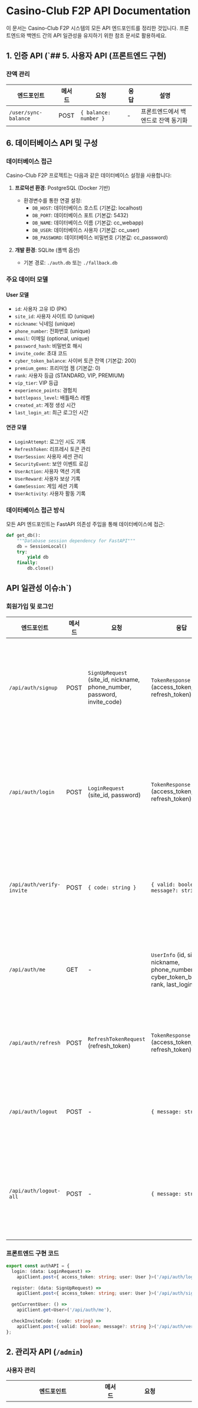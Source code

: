 # Casino-Club F2P API Documentation

이 문서는 Casino-Club F2P 시스템의 모든 API 엔드포인트를 정리한 것입니다. 프론트엔드와 백엔드 간의 API 일관성을 유지하기 위한 참조 문서로 활용하세요.

## 1. 인증 API (`## 5. 사용자 API (프론트엔드 구현)

### 잔액 관리
| 엔드포인트 | 메서드 | 요청 | 응답 | 설명 |
|---------|--------|---------|----------|-------------|
| `/user/sync-balance` | POST | `{ balance: number }` | - | 프론트엔드에서 백엔드로 잔액 동기화 |

## 6. 데이터베이스 API 및 구성

### 데이터베이스 접근
Casino-Club F2P 프로젝트는 다음과 같은 데이터베이스 설정을 사용합니다:

1. **프로덕션 환경**: PostgreSQL (Docker 기반)
   - 환경변수를 통한 연결 설정:
     - `DB_HOST`: 데이터베이스 호스트 (기본값: localhost)
     - `DB_PORT`: 데이터베이스 포트 (기본값: 5432)
     - `DB_NAME`: 데이터베이스 이름 (기본값: cc_webapp)
     - `DB_USER`: 데이터베이스 사용자 (기본값: cc_user)
     - `DB_PASSWORD`: 데이터베이스 비밀번호 (기본값: cc_password)

2. **개발 환경**: SQLite (폴백 옵션)
   - 기본 경로: `./auth.db` 또는 `./fallback.db`

### 주요 데이터 모델

#### User 모델
- `id`: 사용자 고유 ID (PK)
- `site_id`: 사용자 사이트 ID (unique)
- `nickname`: 닉네임 (unique)
- `phone_number`: 전화번호 (unique)
- `email`: 이메일 (optional, unique)
- `password_hash`: 비밀번호 해시
- `invite_code`: 초대 코드
- `cyber_token_balance`: 사이버 토큰 잔액 (기본값: 200)
- `premium_gems`: 프리미엄 젬 (기본값: 0)
- `rank`: 사용자 등급 (STANDARD, VIP, PREMIUM)
- `vip_tier`: VIP 등급
- `experience_points`: 경험치
- `battlepass_level`: 배틀패스 레벨
- `created_at`: 계정 생성 시간
- `last_login_at`: 최근 로그인 시간

#### 연관 모델
- `LoginAttempt`: 로그인 시도 기록
- `RefreshToken`: 리프레시 토큰 관리
- `UserSession`: 사용자 세션 관리
- `SecurityEvent`: 보안 이벤트 로깅
- `UserAction`: 사용자 액션 기록
- `UserReward`: 사용자 보상 기록
- `GameSession`: 게임 세션 기록
- `UserActivity`: 사용자 활동 기록

### 데이터베이스 접근 방식
모든 API 엔드포인트는 FastAPI 의존성 주입을 통해 데이터베이스에 접근:

```python
def get_db():
    """Database session dependency for FastAPI"""
    db = SessionLocal()
    try:
        yield db
    finally:
        db.close()
```

## API 일관성 이슈:h`)

### 회원가입 및 로그인
| 엔드포인트 | 메서드 | 요청 | 응답 | 설명 |
|---------|--------|---------|----------|-------------|
| `/api/auth/signup` | POST | `SignUpRequest` (site_id, nickname, phone_number, password, invite_code) | `TokenResponse` (access_token, refresh_token) | 초대 코드로 새 사용자 등록 |
| `/api/auth/login` | POST | `LoginRequest` (site_id, password) | `TokenResponse` (access_token, refresh_token) | 사용자 로그인 (시도 제한 포함) |
| `/api/auth/verify-invite` | POST | `{ code: string }` | `{ valid: boolean, message?: string }` | 초대 코드 유효성 검증 |
| `/api/auth/me` | GET | - | `UserInfo` (id, site_id, nickname, phone_number, cyber_token_balance, rank, last_login_at) | 현재 사용자 정보 조회 |
| `/api/auth/refresh` | POST | `RefreshTokenRequest` (refresh_token) | `TokenResponse` (access_token, refresh_token) | 액세스 토큰 갱신 |
| `/api/auth/logout` | POST | - | `{ message: string }` | 현재 세션 로그아웃 |
| `/api/auth/logout-all` | POST | - | `{ message: string }` | 모든 세션에서 로그아웃 |

### 프론트엔드 구현 코드
```typescript
export const authAPI = {
  login: (data: LoginRequest) => 
    apiClient.post<{ access_token: string; user: User }>('/api/auth/login', data),
  
  register: (data: SignUpRequest) => 
    apiClient.post<{ access_token: string; user: User }>('/api/auth/signup', data),
  
  getCurrentUser: () => 
    apiClient.get<User>('/api/auth/me'),
    
  checkInviteCode: (code: string) => 
    apiClient.post<{ valid: boolean; message?: string }>('/api/auth/verify-invite', { code }),
};
```

## 2. 관리자 API (`/admin`)

### 사용자 관리
| 엔드포인트 | 메서드 | 요청 | 응답 | 설명 |
|---------|--------|---------|----------|-------------|
| `/admin/users` | GET | `skip?: number, limit?: number, search?: string` | `List[UserAdminResponse]` | 모든 사용자 목록 조회 (관리자 대시보드용) |
| `/admin/users/{user_id}` | GET | - | `UserDetailResponse` (id, site_id, nickname, phone_number, rank, cyber_token_balance, created_at, activities[], rewards[]) | 특정 사용자 상세 정보 조회 |
| `/admin/activities` | GET | `skip?: number, limit?: number` | `List[ActivityResponse]` | 최근 사용자 활동 내역 조회 |
| `/admin/users/{user_id}/reward` | POST | `GiveRewardRequest` (reward_type, amount, reason) | `RewardResponse` | 특정 사용자에게 보상 지급 |

### 권한 필요
- 모든 관리자 API는 `require_admin_user` 의존성을 통해 인증된 관리자 사용자만 접근 가능
- `"rank"` 속성이 `"ADMIN"` 또는 `"PREMIUM"`인 사용자만 접근 가능

## 3. 게임 API (`/games` 프론트엔드, `/api/games` 백엔드)

### 슬롯머신
| 엔드포인트 | 메서드 | 요청 | 응답 | 설명 |
|---------|--------|---------|----------|-------------|
| `/games/slot/spin` | POST | `{ bet_amount: number }` | `SlotSpinResponse` (result, tokens_change, balance, streak, animation) | 베팅 금액으로 슬롯머신 스핀 |

### 경품 룰렛
| 엔드포인트 | 메서드 | 요청 | 응답 | 설명 |
|---------|--------|---------|----------|-------------|
| `/api/games/roulette/spin` | POST | - | `PrizeRouletteSpinResponse` (success, prize, message, spins_left, cooldown_expires) | 경품 룰렛 스핀 |
| `/api/games/roulette/info` | GET | - | `PrizeRouletteInfoResponse` (spins_left, prizes, max_daily_spins) | 룰렛 정보 및 상품 조회 |

### 가챠 시스템
| 엔드포인트 | 메서드 | 요청 | 응답 | 설명 |
|---------|--------|---------|----------|-------------|
| `/api/games/gacha/pull` | POST | `GachaPullRequest` (count) | `GachaPullResponse` (results, tokens_change, balance) | 가챠 뽑기 (횟수 지정) |
| `/gacha/pull` | POST | `{ user_id: number }` | `GachaPullResponseItem` (type, amount?, stage?, badge_name?, message?) | 대체 가챠 뽑기 엔드포인트 |
| `/gacha/config` | GET | - | `GachaConfig` (rarity_table, reward_pool) | 가챠 설정 조회 |
| `/gacha/config` | PUT | `GachaConfig` (rarity_table, reward_pool) | `GachaConfig` | 가챠 설정 업데이트 |

### 가위바위보
| 엔드포인트 | 메서드 | 요청 | 응답 | 설명 |
|---------|--------|---------|----------|-------------|
| `/api/games/rps/play` | POST | `RPSPlayRequest` (choice, bet_amount) | `RPSPlayResponse` (user_choice, computer_choice, result, tokens_change, balance) | 가위바위보 게임 플레이 |

### 프론트엔드 구현 코드
```typescript
export const gameAPI = {
  getGames: () => 
    apiClient.get<GameResponse[]>('/games/'),
  
  playGame: (data: GamePlayRequest) => 
    apiClient.post('/games/play', data),
    
  // 슬롯 머신 스핀 API
  spinSlot: (betAmount: number = 2) => 
    apiClient.post<SlotSpinResponse>('/games/slot/spin', { bet_amount: betAmount }),
  
  // 잔액 동기화 API (프론트엔드 → 백엔드)
  syncBalance: (balance: number) => 
    apiClient.post('/user/sync-balance', { balance }),
    
  // 슬롯 머신 임의 스핀 API (프론트엔드 로직 사용)
  mockSpinSlot: (betAmount: number, reels: string[], result: any) => {
    // 프론트엔드 로직 기반 응답 생성
    // 백엔드와 동일한 인터페이스를 유지하지만 실제로는 프론트엔드 로직 사용
    const response: SlotSpinResponse = {
      result: result.isWin ? (result.type === 'jackpot' ? 'jackpot' : 'win') : 'lose',
      tokens_change: result.isWin ? result.payout - betAmount : -betAmount,
      balance: 0, // 클라이언트에서 업데이트
      streak: result.isWin ? 0 : 1, // 임시값, 클라이언트에서 관리
      animation: result.isWin ? 
        (result.type === 'jackpot' ? 'jackpot' : 'win') : 
        (Math.random() < 0.8 ? 'near_miss' : 'lose')
    };
    
    return Promise.resolve({ data: response });
  }
};
```

## 3. 성인 콘텐츠 API (`/adult-content` 프론트엔드, `/v1/adult` 백엔드)

### 콘텐츠 갤러리 및 상세 정보
| 엔드포인트 | 메서드 | 요청 | 응답 | 설명 |
|---------|--------|---------|----------|-------------|
| `/adult-content/gallery` | GET | - | `{ items: AdultContentGalleryItem[] }` | 성인 콘텐츠 갤러리 조회 |
| `/v1/adult/gallery` | GET | - | `AdultContentGalleryResponse` (items) | 백엔드 성인 콘텐츠 갤러리 |
| `/v1/adult/content/preview` | GET | - | `{ items: [] }` | 콘텐츠 갤러리 미리보기 |
| `/v1/adult/{content_id}` | GET | - | `AdultContentDetail` | 콘텐츠 상세 정보 |
| `/v1/adult/{content_id}/preview` | GET | - | `ContentPreviewResponse` | 콘텐츠 미리보기 |

### 콘텐츠 잠금해제
| 엔드포인트 | 메서드 | 요청 | 응답 | 설명 |
|---------|--------|---------|----------|-------------|
| `/adult-content/unlock` | POST | `ContentUnlockRequest` (content_id, stage_to_unlock) | `ContentUnlockResponse` | 콘텐츠 스테이지 잠금해제 |
| `/v1/adult/unlock` | POST | `ContentUnlockRequestNew` (content_id, stage_to_unlock) | `ContentUnlockResponse` | 백엔드 콘텐츠 잠금해제 |
| `/v1/adult/content/unlock` | POST | `{ stage: number, tokens_to_spend: number }` | `{ success: boolean, stage: number, content_url: string }` | 토큰으로 잠금해제 |
| `/v1/adult/unlock/history` | GET | - | `UnlockHistoryResponse` | 잠금해제 이력 조회 |
| `/v1/adult/my-unlocks` | GET | - | `UnlockHistoryResponse` | 사용자 잠금해제 이력 |
| `/v1/adult/upgrade-access` | POST | `AccessUpgradeRequest` | `AccessUpgradeResponse` | 임시 접근 권한 업그레이드 |

### VIP 및 플래시 오퍼
| 엔드포인트 | 메서드 | 요청 | 응답 | 설명 |
|---------|--------|---------|----------|-------------|
| `/adult-content/flash-offers` | GET | - | `{ offers: FlashOfferResponseItem[] }` | 플래시 오퍼 조회 |
| `/v1/adult/vip/info` | GET | - | `{ vip_status: string, expires_at: string }` | VIP 정보 조회 |
| `/v1/adult/flash-offers/active` | GET | - | `{ offers: [] }` | 활성화된 플래시 오퍼 조회 |
| `/v1/adult/flash-offers/purchase` | POST | `{ offer_id: number }` | `{ success: boolean, offer_id: number }` | 플래시 오퍼 구매 |

### 프론트엔드 구현 코드
```typescript
export const adultContentAPI = {
  getGallery: () => 
    apiClient.get<{ items: AdultContentGalleryItem[] }>('/adult-content/gallery'),
  
  unlockContent: (data: ContentUnlockRequest) => 
    apiClient.post<ContentUnlockResponse>('/adult-content/unlock', data),
  
  getFlashOffers: () => 
    apiClient.get<{ offers: FlashOfferResponseItem[] }>('/adult-content/flash-offers'),
};
```

## 4. 사용자 API (프론트엔드 구현)

### 잔액 관리
| 엔드포인트 | 메서드 | 요청 | 응답 | 설명 |
|---------|--------|---------|----------|-------------|
| `/user/sync-balance` | POST | `{ balance: number }` | - | 프론트엔드에서 백엔드로 잔액 동기화 |

## API 일관성 이슈:

1. **경로 불일치**:
   - 프론트엔드는 `/adult-content/*` 사용, 백엔드는 `/v1/adult/*` 사용
   - 일부 엔드포인트는 살짝 다른 경로로 중복 구현됨
   - 프론트엔드는 `/games/*`, 백엔드는 `/api/games/*` 경로 사용

2. **함수명 불일치**:
   - 프론트엔드 코드에서 `apiClient.getMe()`가 참조되지만 실제 구현은 `authAPI.getCurrentUser()`

## 인증 흐름:

1. 사용자가 초대 코드로 `/api/auth/signup`을 통해 회원가입
2. 사용자가 `/api/auth/login`을 통해 로그인하여 JWT 토큰 수신
3. 프론트엔드는 요청 시 Bearer 인증으로 토큰 포함
4. 액세스 토큰 만료 시 `/api/auth/refresh`로 토큰 갱신
5. 사용자 정보는 `/api/auth/me`를 통해 조회

## 핵심 모델:

### User
```typescript
export interface User {
  id: number;
  email: string;
  nickname?: string;
  cyber_token_balance: number;
  segment_label: string;
  created_at: string;
}
```

### SlotSpinResponse
```typescript
export interface SlotSpinResponse {
  result: string;        // 'win', 'lose', 'jackpot'
  tokens_change: number; // 보상 또는 차감된 토큰 수 (음수면 차감, 양수면 보상)
  balance: number;       // 업데이트 후 잔액
  streak: number;        // 연속 패배 횟수
  animation: string;     // 'win', 'lose', 'jackpot', 'force_win', 'near_miss' 등의 애니메이션 타입
}
```

### AdultContentGalleryItem
```typescript
export interface AdultContentGalleryItem {
  id: number;
  name: string;
  title: string;
  description: string;
  thumbnail_url: string;
  preview_url: string;
  content_type: string;
  stage_required: string;
  highest_unlocked_stage?: string;
  is_unlocked: boolean;
}
```

### 요청 타입
```typescript
export interface LoginRequest {
  email: string;
  password: string;
}

export interface SignUpRequest {
  site_id: string;
  nickname: string;
  phone_number: string;
  password: string;
  invite_code: string;
}

export interface ContentUnlockRequest {
  content_id: number;
  stage_to_unlock: number;
}
```

## Docker 배포 요구사항:

애플리케이션은 docker-compose로 구성되어야 하며, 세 가지 주요 컴포넌트로 구성됩니다:
1. 백엔드 API 서버 (FastAPI + Python)
2. 프론트엔드 웹 앱 서버 (Next.js)
3. 데이터베이스 서버 (PostgreSQL)

## 주요 데이터베이스 테이블:
- users (사용자)
- user_segments (사용자 세그먼트)
- user_actions (사용자 행동)
- user_rewards (사용자 보상)
- gacha_log (가챠 로그)
- shop_transactions (상점 거래)
- battlepass_status (배틀패스 상태)
- invite_codes (초대 코드)

이 API 문서를 활용하여 모든 엔드포인트를 검증하고 프론트엔드와 백엔드 구현 간의 일관성을 유지하세요.
